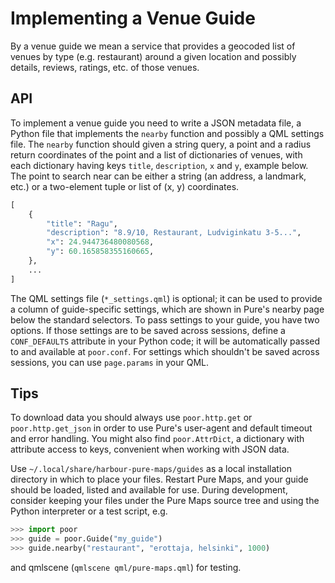 Implementing a Venue Guide
==========================

By a venue guide we mean a service that provides a geocoded list of
venues by type (e.g. restaurant) around a given location and possibly
details, reviews, ratings, etc. of those venues.

## API

To implement a venue guide you need to write a JSON metadata file, a
Python file that implements the `nearby` function and possibly a QML
settings file. The `nearby` function should given a string query, a
point and a radius return coordinates of the point and a list of
dictionaries of venues, with each dictionary having keys `title`,
`description`, `x` and `y`, example below. The point to search near can
be either a string (an address, a landmark, etc.) or a two-element tuple
or list of (x, y) coordinates.

```python
[
    {
        "title": "Ragu",
        "description": "8.9/10, Restaurant, Ludviginkatu 3-5...",
        "x": 24.944736480080568,
        "y": 60.165858355160665,
    },
    ...
]
```

The QML settings file (`*_settings.qml`) is optional; it can be used to
provide a column of guide-specific settings, which are shown in Pure's
nearby page below the standard selectors. To pass settings to your
guide, you have two options. If those settings are to be saved across
sessions, define a `CONF_DEFAULTS` attribute in your Python code; it
will be automatically passed to and available at `poor.conf`. For
settings which shouldn't be saved across sessions, you can use
`page.params` in your QML.

## Tips

To download data you should always use `poor.http.get` or
`poor.http.get_json` in order to use Pure's user-agent and default
timeout and error handling. You might also find `poor.AttrDict`, a
dictionary with attribute access to keys, convenient when working with
JSON data.

Use `~/.local/share/harbour-pure-maps/guides` as a local installation
directory in which to place your files. Restart Pure Maps, and your
guide should be loaded, listed and available for use. During
development, consider keeping your files under the Pure Maps source
tree and using the Python interpreter or a test script, e.g.

```python
>>> import poor
>>> guide = poor.Guide("my_guide")
>>> guide.nearby("restaurant", "erottaja, helsinki", 1000)
```

and qmlscene (`qmlscene qml/pure-maps.qml`) for testing.
